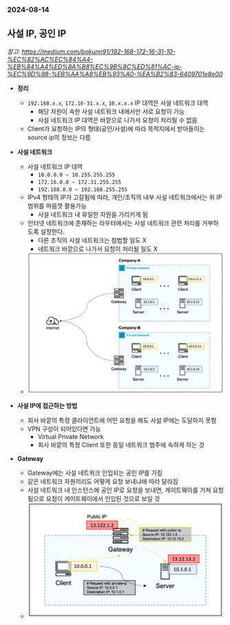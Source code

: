 ### 2024-08-14

## 사설 IP, 공인 IP
*참고: https://medium.com/bokunn91/192-168-172-16-31-10-%EC%82%AC%EC%84%A4-%EB%84%A4%ED%8A%B8%EC%9B%8C%ED%81%AC-ip-%EC%9D%98-%EB%AA%A8%EB%93%A0-%EA%B2%83-6409701e8e00*
- **정리**
  - `192.168.x.x`, `172.16-31.x.x`, `10.x.x.x` IP 대역은 사설 네트워크 대역
    - 해당 자원이 속한 사설 네트워크 내에서만 서로 요청이 가능
    - 사설 네트워크 IP 대역은 바깥으로 나가서 요청이 처리될 수 없음
  - Client가 요청하는 IP의 형태(공인/사설)에 따라 목적지에서 받아들이는 source ip의 정보는 다름

- **사설 네트워크**
  - 사설 네트워크 IP 대역
    - `10.0.0.0 ~ 10.255.255.255`
    - `172.16.0.0 ~ 172.31.255.255`
    - `192.168.0.0 ~ 192.168.255.255`
  - IPv4 형태의 IP가 고갈됨에 따라, 개인/조직의 내부 사설 네트워크에서는 위 IP 범위를 마음껏 활용가능
    - 사설 네트워크 내 유일한 자원을 가리키게 됨
  - 인터넷 네트워크에 존재하는 라우터에서는 사설 네트워크 관련 처리를 거부하도록 설정한다. 
    - 다른 조직의 사설 네트워크는 침범할 일도 X
    - 네트워크 바깥으로 나가서 요청이 처리될 일도 X
  - ![](../images/2024-08-14-private-ip.webp)

- **사설 IP에 접근하는 방법**
  - 회사 바깥의 특정 클라이언트에 어떤 요청을 해도 사설 IP에는 도달하지 못함
  - VPN 구성이 되어있다면 가능
    - Virtual Private Network
    - 회사 바깥의 특정 Client 또한 동일 네트워크 범주에 속하게 하는 것

- **Gateway**
  - Gateway에는 사설 네트워크 인입되는 공인 IP를 가짐
  - 같은 네트워크 자원끼리도 어떻게 요청 보내냐에 따라 달라짐
  - 사설 네트워크 내 인스턴스에 공인 IP로 요청을 보내면, 게이트웨이를 거쳐 요청됨으로 요청이 게이트웨이에서 인입된 것으로 보일 것
  - ![](../images/2024-08-14-private-ip2.webp)
